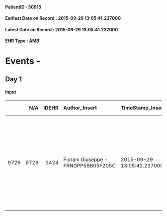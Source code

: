 
#### PatientID : 30915
#### Earliest Date on Record : 2015-09-29 13:05:41.237000
#### Latest Date on Record : 2015-09-29 13:05:41.237000
#### EHR Type : AMB

# Events - 

## Day 1

#### input
|      |    N/A |   IDEHR | Author_Insert                       | TimeStamp_Insert           | EHRType   |   PatientID |   IDDigitalSignDocument | persone_vicine   |   Unnamed: 0_x.1 |   IDANAMNESI_SOCIALE | Patient   | FamigliaAltro   | Paziente_T   | FamigliaAltro_T   |   Non_Rilevabile_x.1 | Note_Non_Rilevabile_x.1   | opt_Problemi   | Note_I                                                                                                                                                                                                                                                                         | ds_note_timori                                                                                                                                                                                    | chk_competenza                                 | opt_paziente_a   | opt_paziente_solo   | ds_note_con                                                                                                                                     | opt_presente_assente   | Presenza_minori   | Caregiver_principale   | opt_capacita         | opt_necessario   | opt_presente   | opt_risorse_ec   | opt_paziente_psi   | opt_Ins_vol   | opt_paziente_ad   | opt_caregiver_ad   | opt_esenzione   | opt_inv_civile   |   ds_codice_es | Needs     | Domestic partnership   | Fragility                    | opt_disponibilita_f   | opt_indennita_acc   | opt_legge   | opt_famiglia_psi   | opt_disponibilit_paz   |
|-----:|-------:|--------:|:------------------------------------|:---------------------------|:----------|------------:|------------------------:|:-----------------|-----------------:|---------------------:|:----------|:----------------|:-------------|:------------------|---------------------:|:--------------------------|:---------------|:-------------------------------------------------------------------------------------------------------------------------------------------------------------------------------------------------------------------------------------------------------------------------------|:--------------------------------------------------------------------------------------------------------------------------------------------------------------------------------------------------|:-----------------------------------------------|:-----------------|:--------------------|:------------------------------------------------------------------------------------------------------------------------------------------------|:-----------------------|:------------------|:-----------------------|:---------------------|:-----------------|:---------------|:-----------------|:-------------------|:--------------|:------------------|:-------------------|:----------------|:-----------------|---------------:|:----------|:-----------------------|:-----------------------------|:----------------------|:--------------------|:------------|:-------------------|:-----------------------|
| 9726 |   9726 |    3424 | Fiorani Giuseppe - FRNGPP59B05F205C | 2015-09-29 13:05:41.237000 | AMB       |       30915 |                  145179 | N/A              |             1506 |                 1049 | Si#1      | Si#1            | No#0         | Si#1              |                    0 | NR                        | No#0           | Il pz √® informato della diagnosi e della sua progressione sul piano osseo;sa inoltre che non sono possibili e efficaci trattamenti sistemici attivi.La moglie ed il nipote sono stati informati della gravit√† e della terminalit√†,seppure non riferita ad un arco temporale | Il nipote avanza dubbi circa il livello di competenza della moglie relativamente alla gestione dell'assistenza.All'uopo √® stato reso edotto della necessit√† di provvedere ad una figura vicaria | competenza/capacit√† assistenziale caregiver#0 | Indefinite#2     | No#0                | Il pz vive con la moglie Vittoria di aa 86;non hanno figli. Sono presenti due nipoti,uno dei quali,Roberto di aa 64,segue il pz per la gestione | Presente#1             | No#0              | La moglie Vittoria     | Non incrementabile#2 | Si#1             | No#0           | Adeguate#1       | No#0               | No#0          | Totale#2          | Totale#2           | Si#1            | No#0             |             48 | Clinici#0 | Coniuge/Convivente#0   | sovraccarico assistenziale#4 | Da verificare#2       | No#0                | No#0        | No#0               | Da verificare#2        |


